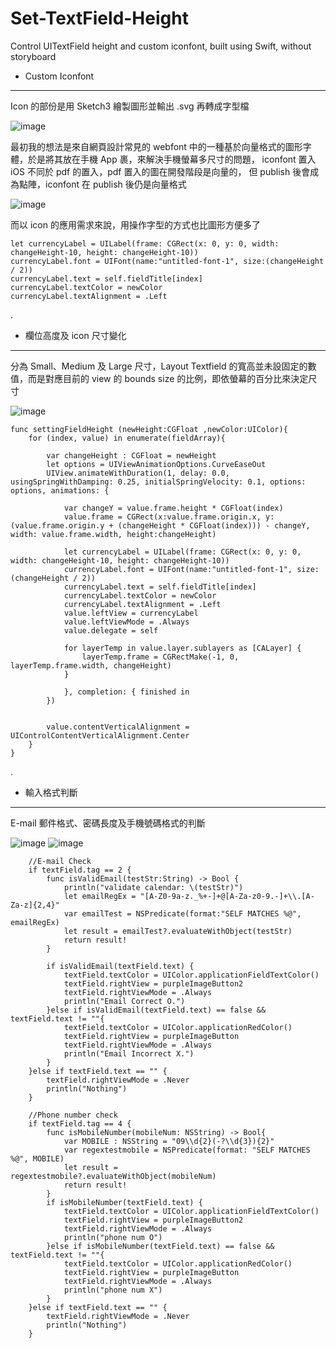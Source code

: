 # Set-TextField-Height
Control UITextField height and custom iconfont, built using Swift, without storyboard

* Custom Iconfont
-------------------------------------------------------------------
Icon 的部份是用 Sketch3 繪製圖形並輸出 .svg 再轉成字型檔

![image](https://raw.githubusercontent.com/Smith0314/Set-TextField-Height/master/screenshots/sketch.png)


最初我的想法是來自網頁設計常見的 webfont 中的一種基於向量格式的圖形字體，於是將其放在手機 App 裹，來解決手機螢幕多尺寸的問題，
iconfont 置入 iOS 不同於 pdf 的置入，pdf 置入的圖在開發階段是向量的， 但 publish 後會成為點陣，iconfont 在 publish 後仍是向量格式

![image](https://github.com/Smith0314/Set-TextField-Height/blob/master/screenshots/custom_font.png?raw=true)


而以 icon 的應用需求來說，用操作字型的方式也比圖形方便多了

    let currencyLabel = UILabel(frame: CGRect(x: 0, y: 0, width: changeHeight-10, height: changeHeight-10))
    currencyLabel.font = UIFont(name:"untitled-font-1", size:(changeHeight / 2))
    currencyLabel.text = self.fieldTitle[index]
    currencyLabel.textColor = newColor
    currencyLabel.textAlignment = .Left



.


* 欄位高度及 icon 尺寸變化
--------------------------
分為 Small、Medium 及 Large 尺寸，Layout Textfield 的寬高並未設固定的數值，而是對應目前的 view 的 bounds size 的比例，即依螢幕的百分比來決定尺寸


![image](https://github.com/Smith0314/Set-TextField-Height/blob/master/screenshots/main.gif?raw=true)

    func settingFieldHeight (newHeight:CGFloat ,newColor:UIColor){
        for (index, value) in enumerate(fieldArray){
            
            var changeHeight : CGFloat = newHeight
            let options = UIViewAnimationOptions.CurveEaseOut
            UIView.animateWithDuration(1, delay: 0.0, usingSpringWithDamping: 0.25, initialSpringVelocity: 0.1, options: options, animations: {
                
                var changeY = value.frame.height * CGFloat(index)
                value.frame = CGRect(x:value.frame.origin.x, y: (value.frame.origin.y + (changeHeight * CGFloat(index))) - changeY, width: value.frame.width, height:changeHeight)
                
                let currencyLabel = UILabel(frame: CGRect(x: 0, y: 0, width: changeHeight-10, height: changeHeight-10))
                currencyLabel.font = UIFont(name:"untitled-font-1", size:(changeHeight / 2))
                currencyLabel.text = self.fieldTitle[index]
                currencyLabel.textColor = newColor
                currencyLabel.textAlignment = .Left
                value.leftView = currencyLabel
                value.leftViewMode = .Always
                value.delegate = self
                
                for layerTemp in value.layer.sublayers as [CALayer] {
                    layerTemp.frame = CGRectMake(-1, 0, layerTemp.frame.width, changeHeight)
                }
                
                }, completion: { finished in
            })
            
            
            value.contentVerticalAlignment = UIControlContentVerticalAlignment.Center
        }
    }


.


* 輸入格式判斷
---------------
E-mail 郵件格式、密碼長度及手機號碼格式的判斷

![image](https://github.com/Smith0314/Set-TextField-Height/blob/master/screenshots/mail_check_x.PNG?raw=true) ![image](https://github.com/Smith0314/Set-TextField-Height/blob/master/screenshots/mail_check_o.PNG?raw=true)

        //E-mail Check
        if textField.tag == 2 {
            func isValidEmail(testStr:String) -> Bool {
                println("validate calendar: \(testStr)")
                let emailRegEx = "[A-Z0-9a-z._%+-]+@[A-Za-z0-9.-]+\\.[A-Za-z]{2,4}"
                var emailTest = NSPredicate(format:"SELF MATCHES %@", emailRegEx)
                let result = emailTest?.evaluateWithObject(testStr)
                return result!
            }
            
            if isValidEmail(textField.text) {
                textField.textColor = UIColor.applicationFieldTextColor()
                textField.rightView = purpleImageButton2
                textField.rightViewMode = .Always
                println("Email Correct O.")
            }else if isValidEmail(textField.text) == false && textField.text != ""{
                textField.textColor = UIColor.applicationRedColor()
                textField.rightView = purpleImageButton
                textField.rightViewMode = .Always
                println("Email Incorrect X.")
            }
        }else if textField.text == "" {
            textField.rightViewMode = .Never
            println("Nothing")
        }
        
        //Phone number check
        if textField.tag == 4 {
            func isMobileNumber(mobileNum: NSString) -> Bool{
                var MOBILE : NSString = "09\\d{2}(-?\\d{3}){2}"
                var regextestmobile = NSPredicate(format: "SELF MATCHES %@", MOBILE)
                let result = regextestmobile?.evaluateWithObject(mobileNum)
                return result!
            }
            if isMobileNumber(textField.text) {
                textField.textColor = UIColor.applicationFieldTextColor()
                textField.rightView = purpleImageButton2
                textField.rightViewMode = .Always
                println("phone num O")
            }else if isMobileNumber(textField.text) == false && textField.text != ""{
                textField.textColor = UIColor.applicationRedColor()
                textField.rightView = purpleImageButton
                textField.rightViewMode = .Always
                println("phone num X")
            }
        }else if textField.text == "" {
            textField.rightViewMode = .Never
            println("Nothing")
        }
